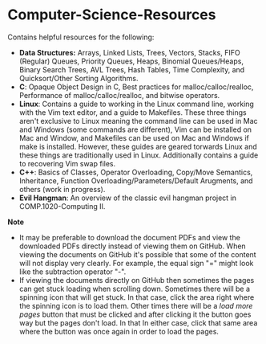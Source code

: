 # Computer-Science-Resources

Contains helpful resources for the following:
- **Data Structures:** Arrays, Linked Lists, Trees, Vectors, Stacks, FIFO (Regular) Queues, Priority Queues, Heaps, Binomial Queues/Heaps, Binary Search Trees, AVL Trees, Hash Tables, Time Complexity, and Quicksort/Other Sorting Algorithms.
- **C**: Opaque Object Design in C, Best practices for malloc/calloc/realloc, Performance of malloc/calloc/realloc, and bitwise operators.
- **Linux**: Contains a guide to working in the Linux command line, working with the Vim text editor, and a guide to Makefiles. These three things aren't exclusive to Linux meaning the command line can be used in Mac and Windows (some commands are different), Vim can be installed on Mac and Window, and Makefiles can be used on Mac and Windows if make is installed. However, these guides are geared torwards Linux and these things are traditionally used in Linux. Additionally contains a guide to recovering Vim swap files.
- **C++**: Basics of Classes, Operator Overloading, Copy/Move Semantics, Inheritance, Function Overloading/Parameters/Default Arugments, and others (work in progress).
- **Evil Hangman**: An overview of the classic evil hangman project in COMP.1020-Computing II.


**Note**
- It may be preferable to download the document PDFs and view the downloaded PDFs directly instead of viewing them on GitHub. When viewing the documents on GitHub it's possible that some of the content will not display very clearly. For example, the equal sign "=" might look like the subtraction operator "-".
- If viewing the documents directly on GitHub then sometimes the pages can get stuck loading when scrolling down. Sometimes there will be a spinning icon that will get stuck. In that case, click the area right where the spinning icon is to load them. Other times there will be a *load more pages* button that must be clicked and after clicking it the button goes way but the pages don't load. In that In either case, click that same area where the button was once again in order to load the pages.
